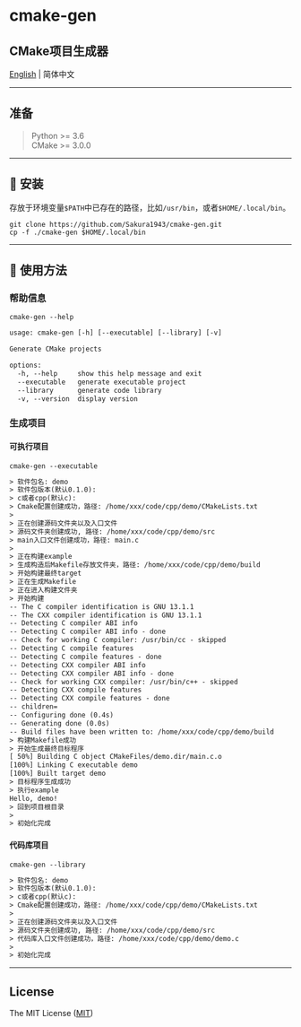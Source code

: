 # cmake-gen
CMake项目生成器
---

[English](./README.md) | 简体中文

---

## 准备

> Python >= 3.6<br>
> CMake >= 3.0.0<br>

---

## 🤖 安装
存放于环境变量`$PATH`中已存在的路径，比如`/usr/bin`，或者`$HOME/.local/bin`。

```shell
git clone https://github.com/Sakura1943/cmake-gen.git
cp -f ./cmake-gen $HOME/.local/bin
```

---
## 📖 使用方法
### 帮助信息

```shell
cmake-gen --help
```

```txt
usage: cmake-gen [-h] [--executable] [--library] [-v]

Generate CMake projects

options:
  -h, --help     show this help message and exit
  --executable   generate executable project
  --library      generate code library
  -v, --version  display version
```

### 生成项目
#### 可执行项目

```shell
cmake-gen --executable
```

```txt
> 软件包名: demo
> 软件包版本(默认0.1.0): 
> c或者cpp(默认c): 
> Cmake配置创建成功，路径: /home/xxx/code/cpp/demo/CMakeLists.txt
> 
> 正在创建源码文件夹以及入口文件
> 源码文件夹创建成功, 路径: /home/xxx/code/cpp/demo/src
> main入口文件创建成功，路径: main.c
> 
> 正在构建example
> 生成构造后Makefile存放文件夹，路径: /home/xxx/code/cpp/demo/build
> 开始构建最终target
> 正在生成Makefile
> 正在进入构建文件夹
> 开始构建
-- The C compiler identification is GNU 13.1.1
-- The CXX compiler identification is GNU 13.1.1
-- Detecting C compiler ABI info
-- Detecting C compiler ABI info - done
-- Check for working C compiler: /usr/bin/cc - skipped
-- Detecting C compile features
-- Detecting C compile features - done
-- Detecting CXX compiler ABI info
-- Detecting CXX compiler ABI info - done
-- Check for working CXX compiler: /usr/bin/c++ - skipped
-- Detecting CXX compile features
-- Detecting CXX compile features - done
-- children= 
-- Configuring done (0.4s)
-- Generating done (0.0s)
-- Build files have been written to: /home/xxx/code/cpp/demo/build
> 构建Makefile成功
> 开始生成最终目标程序
[ 50%] Building C object CMakeFiles/demo.dir/main.c.o
[100%] Linking C executable demo
[100%] Built target demo
> 目标程序生成成功
> 执行example
Hello, demo!
> 回到项目根目录
> 
> 初始化完成
```

#### 代码库项目

```shell
cmake-gen --library
```

```txt
> 软件包名: demo
> 软件包版本(默认0.1.0): 
> c或者cpp(默认c): 
> Cmake配置创建成功，路径: /home/xxx/code/cpp/demo/CMakeLists.txt
> 
> 正在创建源码文件夹以及入口文件
> 源码文件夹创建成功, 路径: /home/xxx/code/cpp/demo/src
> 代码库入口文件创建成功，路径: /home/xxx/code/cpp/demo/demo.c
> 
> 初始化完成
```

---

## License
The MIT License ([MIT](https://opensource.org/licenses/MIT))
